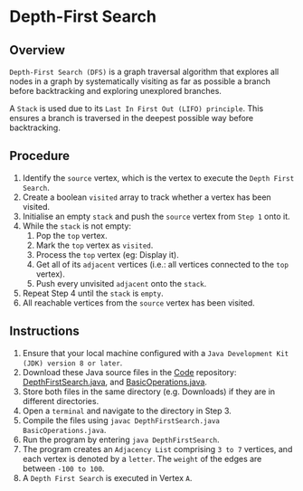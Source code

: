 # Depth-First Search

## Overview
`Depth-First Search (DFS)`
is a graph traversal algorithm
that explores all nodes in a graph by systematically visiting as far as possible a branch before backtracking
and exploring unexplored branches.

A `Stack` is used due to its `Last In First Out (LIFO) principle`.
This ensures a branch is traversed in the deepest possible way before backtracking.

## Procedure
1. Identify the `source` vertex, which is the vertex to execute the `Depth First Search`. 
2. Create a boolean `visited` array to track whether a vertex has been visited.
3. Initialise an empty `stack` and push the `source` vertex from `Step 1` onto it.
4. While the `stack` is not empty:
   1. Pop the `top` vertex.
   2. Mark the `top` vertex as `visited`.
   3. Process the `top` vertex (eg: Display it).
   4. Get all of its `adjacent` vertices (i.e.: all vertices connected to the `top` vertex).
   5. Push every unvisited `adjacent` onto the `stack`.
5. Repeat Step 4 until the `stack` is `empty`.
6. All reachable vertices from the `source` vertex has been visited.

## Instructions
1. Ensure that your local machine configured with a `Java Development Kit (JDK) version 8 or later`.
2. Download these Java source files in the [Code](https://github.com/shumarb/code/tree/main) repository: [DepthFirstSearch.java](https://github.com/shumarb/code/blob/main/algorithms/DepthFirstSearch.java), and [BasicOperations.java](https://github.com/shumarb/code/tree/main/BasicOperations.java).
3. Store both files in the same directory (e.g. Downloads) if they are in different directories.
4. Open a `terminal` and navigate to the directory in Step 3.
5. Compile the files using `javac DepthFirstSearch.java BasicOperations.java`.
6. Run the program by entering `java DepthFirstSearch`.
7. The program creates an `Adjacency List` comprising `3 to 7` vertices, and each vertex is denoted by a `letter`. The `weight` of the edges are between `-100 to 100`.
8. A `Depth First Search` is executed in Vertex `A`.
